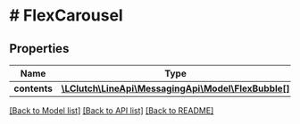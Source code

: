 # # FlexCarousel

## Properties

Name | Type | Description | Notes
------------ | ------------- | ------------- | -------------
**contents** | [**\LClutch\LineApi\MessagingApi\Model\FlexBubble[]**](FlexBubble.md) |  |

[[Back to Model list]](../../README.md#models) [[Back to API list]](../../README.md#endpoints) [[Back to README]](../../README.md)
